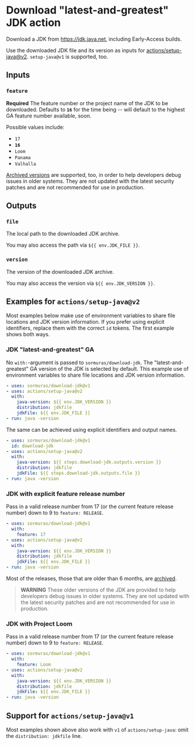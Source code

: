 # Download "latest-and-greatest" JDK action

Download a JDK from https://jdk.java.net, including Early-Access builds.

Use the downloaded JDK file and its version as inputs for [actions/setup-java@v2](https://github.com/actions/setup-java).
`setup-java@v1` is supported, too.

## Inputs

### `feature`

**Required** The feature number or the project name of the JDK to be downloaded.
Defaults to **`16`** for the time being -- will default to the highest GA feature number available, soon.

Possible values include:
- `17`
- **`16`**
- `Loom`
- `Panama`
- `Valhalla`

[Archived versions](https://jdk.java.net/archive) are supported, too, in order to help developers debug issues in older systems.
They are not updated with the latest security patches and are not recommended for use in production.

## Outputs

### `file`

The local path to the downloaded JDK archive.

You may also access the path via `${{ env.JDK_FILE }}`.

### `version`

The version of the downloaded JDK archive.

You may also access the version via `${{ env.JDK_VERSION }}`.

## Examples for `actions/setup-java@v2`

Most examples below make use of environment variables to share file locations and JDK version information.
If you prefer using explicit identifiers, replace them with the correct `id` tokens.
The first example shows both ways.

### JDK "latest-and-greatest" GA

No `with:`-argument is passed to `sormuras/download-jdk`.
The "latest-and-greatest" GA version of the JDK is selected by default.
This example use of environment variables to share file locations and JDK version information.

```yaml
- uses: sormuras/download-jdk@v1
- uses: actions/setup-java@v2
  with:
    java-version: ${{ env.JDK_VERSION }}
    distribution: jdkfile
    jdkFile: ${{ env.JDK_FILE }}
- run: java -version
```

The same can be achieved using explicit identifiers and output names.

```yaml
- uses: sormuras/download-jdk@v1
  id: download-jdk
- uses: actions/setup-java@v2
  with:
    java-version: ${{ steps.download-jdk.outputs.version }}
    distribution: jdkfile
    jdkFile: ${{ steps.download-jdk.outputs.file }}
- run: java -version
```

### JDK with explicit feature release number

Pass in a valid release number from 17 (or the current feature release number) down to 9 to `feature: RELEASE`.

```yaml
- uses: sormuras/download-jdk@v1
  with:
    feature: 17
- uses: actions/setup-java@v2
  with:
    java-version: ${{ env.JDK_VERSION }}
    distribution: jdkfile
    jdkFile: ${{ env.JDK_FILE }}
- run: java -version
```

Most of the releases, those that are older than 6 months, are [archived](https://jdk.java.net/archive).

> **WARNING** These older versions of the JDK are provided to help developers debug issues in older systems.
> They are not updated with the latest security patches and are not recommended for use in production.

### JDK with Project Loom

Pass in a valid release number from 17 (or the current feature release number) down to 9 to `feature: RELEASE`.


```yaml
- uses: sormuras/download-jdk@v1
  with:
    feature: Loom
- uses: actions/setup-java@v2
  with:
    java-version: ${{ env.JDK_VERSION }}
    distribution: jdkfile
    jdkFile: ${{ env.JDK_FILE }}
- run: java -version
```

## Support for `actions/setup-java@v1`

Most examples shown above also work with `v1` of `actions/setup-java`:
omit the `distribution: jdkfile` line.
